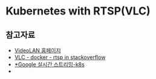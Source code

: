 # Kubernetes with RTSP(VLC)

## 참고자료

- [VideoLAN 홈페이지](https://code.videolan.org/videolan/docker-images)
- [VLC - docker - rtsp in stackoverflow](https://stackoverflow.com/questions/42162137/run-vlc-in-a-docker-image-to-send-a-video-stream-via-rtsp-protocol)
- [*Google 실시간 스트리밍-k8s](https://cloud.google.com/video-intelligence/docs/streaming/live-streaming?hl=ko)
- 


